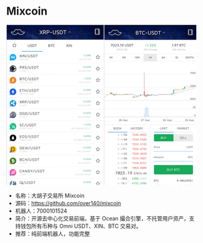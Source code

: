 # Mixcoin

![Mixcoin](./mixcoin.png)

- 名称：大胡子交易所 Mixcoin
- 源码：https://github.com/over140/mixcoin
- 机器人：7000101524
- 简介：开源去中心化交易前端，基于 Ocean 撮合引擎，不托管用户资产，支持钱包所有币种与 Omni USDT、XIN、BTC 交易对。
- 推荐：纯前端机器人，功能完整

